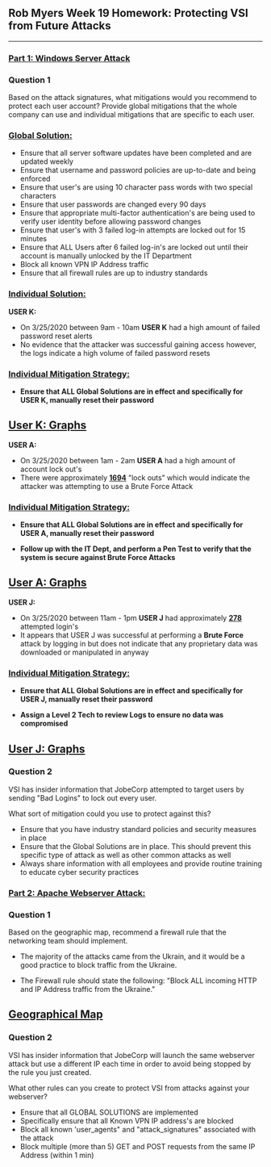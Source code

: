 ## Rob Myers Week 19 Homework: Protecting VSI from Future Attacks
---

### <u> Part 1: Windows Server Attack </u> 

### Question 1

Based on the attack signatures, what mitigations would you recommend to protect each user account? Provide global mitigations that the whole company can use and individual mitigations that are specific to each user.

### <u>Global Solution:</u>

* Ensure that all server software updates have been completed and are updated weekly
* Ensure that username and password policies are up-to-date and being enforced
* Ensure that user's are using 10 character pass words with two special characters
* Ensure that user passwords are changed every 90 days
* Ensure that appropriate multi-factor authentication's are being used to verify user identity before allowing password changes
* Ensure that user's with 3 failed log-in attempts are locked out for 15 minutes 
* Ensure that ALL Users after 6 failed log-in's are locked out until their account is manually unlocked by the IT Department
* Block all known VPN IP Address traffic 
* Ensure that all firewall rules are up to industry standards 

### <u>Individual Solution:</u>

**USER K:** 

* On 3/25/2020 between 9am - 10am **USER K** had a high amount of failed password reset alerts
* No evidence that the attacker was successful gaining access however, the logs indicate a high volume of failed password resets

### <u>Individual Mitigation Strategy:</U>

* **Ensure that ALL Global Solutions are in effect and specifically for USER K, manually reset their password** 

## [User K: Graphs](IMAGE/1.md) 

**USER A:** 

* On 3/25/2020 between 1am - 2am **USER A** had a high amount of account lock out's
* There were approximately **<u>1694</u>** "lock outs" which would indicate the attacker was attempting to use a Brute Force Attack 

### <u>Individual Mitigation Strategy:</U>

* **Ensure that ALL Global Solutions are in effect and specifically for USER A, manually reset their password**

* **Follow up with the IT Dept, and perform a Pen Test to verify that the system is secure against Brute Force Attacks** 

## [User A: Graphs](IMAGE/2.md) 

**USER J:**

* On 3/25/2020 between 11am - 1pm **USER J** had approximately **<u>278</u>** attempted login's
* It appears that USER J was successful at performing a **Brute Force** attack by logging in but does not indicate that any proprietary data was downloaded or manipulated in anyway

### <u>Individual Mitigation Strategy:</U>

* **Ensure that ALL Global Solutions are in effect and specifically for USER J, manually reset their password**

* **Assign a Level 2 Tech to review Logs to ensure no data was compromised** 


## [User J: Graphs](IMAGE/99.md) 





  
### Question 2

VSI has insider information that JobeCorp attempted to target users by sending "Bad Logins" to lock out every user.

What sort of mitigation could you use to protect against this?

* Ensure that you have industry standard policies and security measures in place
* Ensure that the Global Solutions are in place. This should prevent this specific type of attack as well as other common attacks as well
* Always share information with all employees and provide routine training to educate cyber security practices 
  
### <u>Part 2: Apache Webserver Attack:</u>

### Question 1

Based on the geographic map, recommend a firewall rule that the networking team should implement.

* The majority of the attacks came from the Ukrain, and it would be a good practice to block traffic from the Ukraine.

* The Firewall rule should state the following: "Block ALL incoming HTTP and IP Address traffic from the Ukraine."

## [Geographical Map](IMAGE/3.md) 

### Question 2  

VSI has insider information that JobeCorp will launch the same webserver attack but use a different IP each time in order to avoid being stopped by the rule you just created.

What other rules can you create to protect VSI from attacks against your webserver?

* Ensure that all GLOBAL SOLUTIONS are implemented
* Specifically ensure that all Known VPN IP address's are blocked
* Block all known 'user_agents" and "attack_signatures" associated with the attack
* Block multiple (more than 5) GET and POST requests from the same IP Address (within 1 min)
  




